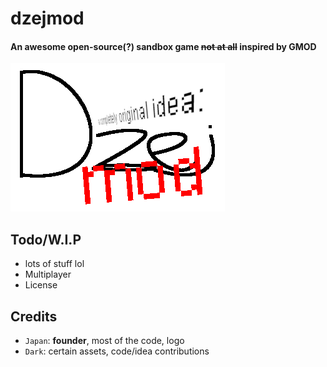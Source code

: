 # dzejmod
#### An awesome open-source(?) sandbox game ~~not at all~~ inspired by GMOD

![awesome logo](/mat/ui/github_logo.png)

## Todo/W.I.P
- lots of stuff lol
- Multiplayer
- License

## Credits
- `Japan`: **founder**, most of the code, logo
- `Dark`: certain assets, code/idea contributions
